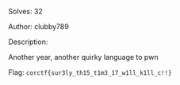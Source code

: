 Solves: 32

Author: clubby789

Description:

Another year, another quirky language to pwn

Flag: `corctf{sur3ly_th15_t1m3_17_w1ll_k1ll_c!!}`